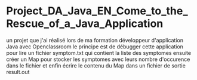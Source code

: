 # Project_DA_Java_EN_Come_to_the_Rescue_of_a_Java_Application
un projet que j'ai réalisé lors de ma formation développeur d'application Java avec Openclassroom
le principe est de débugger cette application pour lire un fichier symptom.txt qui contient la liste des symptomes
ensuite créer un Map pour stocker les symptomes avec leurs nombre d'occurence dans le fichier et enfin écrire le contenu du Map dans un fichier de sortie result.out
